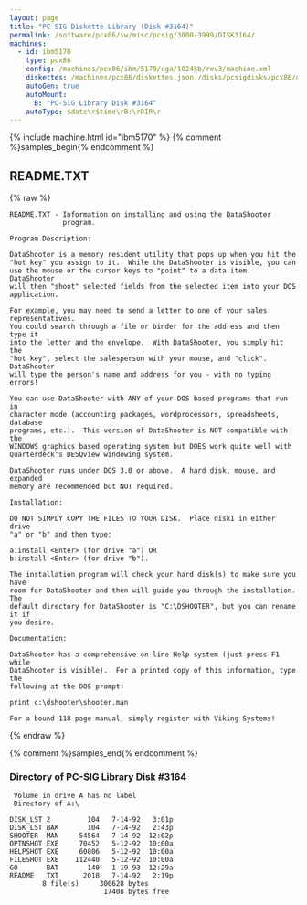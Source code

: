 ```yaml
---
layout: page
title: "PC-SIG Diskette Library (Disk #3164)"
permalink: /software/pcx86/sw/misc/pcsig/3000-3999/DISK3164/
machines:
  - id: ibm5170
    type: pcx86
    config: /machines/pcx86/ibm/5170/cga/1024kb/rev3/machine.xml
    diskettes: /machines/pcx86/diskettes.json,/disks/pcsigdisks/pcx86/diskettes.json
    autoGen: true
    autoMount:
      B: "PC-SIG Library Disk #3164"
    autoType: $date\r$time\rB:\rDIR\r
---
```


{% include machine.html id="ibm5170" %}
{% comment %}samples_begin{% endcomment %}

## README.TXT

{% raw %}
```
README.TXT - Information on installing and using the DataShooter
             program.

Program Description:

DataShooter is a memory resident utility that pops up when you hit the
"hot key" you assign to it.  While the DataShooter is visible, you can 
use the mouse or the cursor keys to "point" to a data item.  DataShooter
will then "shoot" selected fields from the selected item into your DOS
application.

For example, you may need to send a letter to one of your sales representatives.
You could search through a file or binder for the address and then type it
into the letter and the envelope.  With DataShooter, you simply hit the 
"hot key", select the salesperson with your mouse, and "click".  DataShooter
will type the person's name and address for you - with no typing errors!

You can use DataShooter with ANY of your DOS based programs that run in 
character mode (accounting packages, wordprocessors, spreadsheets, database
programs, etc.).  This version of DataShooter is NOT compatible with the
WINDOWS graphics based operating system but DOES work quite well with 
Quarterdeck's DESQview windowing system.

DataShooter runs under DOS 3.0 or above.  A hard disk, mouse, and expanded
memory are recommended but NOT required.

Installation:

DO NOT SIMPLY COPY THE FILES TO YOUR DISK.  Place disk1 in either drive
"a" or "b" and then type:  

a:install <Enter> (for drive "a") OR
b:install <Enter> (for drive "b").

The installation program will check your hard disk(s) to make sure you have
room for DataShooter and then will guide you through the installation.  The 
default directory for DataShooter is "C:\DSHOOTER", but you can rename it if
you desire.

Documentation:

DataShooter has a comprehensive on-line Help system (just press F1 while
DataShooter is visible).  For a printed copy of this information, type the 
following at the DOS prompt:

print c:\dshooter\shooter.man

For a bound 118 page manual, simply register with Viking Systems!

```
{% endraw %}

{% comment %}samples_end{% endcomment %}

### Directory of PC-SIG Library Disk #3164

     Volume in drive A has no label
     Directory of A:\

    DISK_LST 2         104   7-14-92   3:01p
    DISK_LST BAK       104   7-14-92   2:43p
    SHOOTER  MAN     54564   7-14-92  12:02p
    OPTNSHOT EXE     70452   5-12-92  10:00a
    HELPSHOT EXE     60806   5-12-92  10:00a
    FILESHOT EXE    112440   5-12-92  10:00a
    GO       BAT       140   1-19-93  12:29a
    README   TXT      2018   7-14-92   2:19p
            8 file(s)     300628 bytes
                           17408 bytes free
